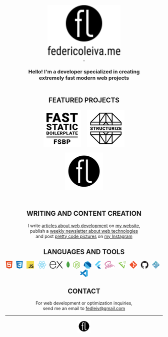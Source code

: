 <p align="center">&nbsp;</p>

<p align="center">
  <a href="https://example.com" title="Personal website of Federico Leiva, Developer">
  <img display="inline-block" height=160 src="https://raw.githubusercontent.com/fedleiv/fedleiv/master/_assets/img/logo-federicoleiva-complete.svg?sanitize=true">
  <br>&nbsp;
  </a>
</p>

<h3 align="center">
    Hello! I'm a developer specialized in creating<br>extremely fast modern web projects
    <br>&nbsp;
</h3>

<h2 align="center">FEATURED PROJECTS</h2>

<p align="center">
  <img height=120 src="https://raw.githubusercontent.com/fedleiv/fedleiv/master/_assets/img/logo-fsbp.svg?sanitize=true">
  &nbsp;&nbsp;&nbsp;
  <img height=120 src="https://raw.githubusercontent.com/fedleiv/fedleiv/master/_assets/img/logo-structurize.svg?sanitize=true">
</p>

<p align="center">
  <img height=120 src="https://raw.githubusercontent.com/fedleiv/fedleiv/master/_assets/img/logo-federicoleiva.svg?sanitize=true">
</p>

<p align="center">&nbsp;</p>

<h2 align="center">WRITING AND CONTENT CREATION</h2>

<p align="center">I write <a href="https://example.com">articles about web development</a> on <a href="https://example.com">my website</a>,<br>publish a <a href="https://example.com">weekly newsletter about web technologies</a><br>and post <a href="https://example.com">pretty code pictures</a> on <a href="https://example.com">my Instagram</a></p>

<h2 align="center">LANGUAGES AND TOOLS</h2>

<p align="center">
  <img height=24 src="https://raw.githubusercontent.com/fedleiv/fedleiv/master/_assets/img/html.svg?sanitize=true">
  &nbsp;
  <img height=24 src="https://raw.githubusercontent.com/fedleiv/fedleiv/master/_assets/img/css.svg?sanitize=true">
  &nbsp;
  <img height=24 src="https://raw.githubusercontent.com/fedleiv/fedleiv/master/_assets/img/js.svg?sanitize=true">
  &nbsp;
  <img height=24 src="https://raw.githubusercontent.com/fedleiv/fedleiv/master/_assets/img/react.svg?sanitize=true">
  &nbsp;
  <img height=24 src="https://raw.githubusercontent.com/fedleiv/fedleiv/master/_assets/img/express.svg?sanitize=true">
  &nbsp;
  <img height=24 src="https://raw.githubusercontent.com/fedleiv/fedleiv/master/_assets/img/mongodb.svg?sanitize=true">
  &nbsp;
  <img height=24 src="https://raw.githubusercontent.com/fedleiv/fedleiv/master/_assets/img/node.svg?sanitize=true">
  &nbsp;
  <img height=24 src="https://raw.githubusercontent.com/fedleiv/fedleiv/master/_assets/img/dart.svg?sanitize=true">
  &nbsp;
  <img height=24 src="https://raw.githubusercontent.com/fedleiv/fedleiv/master/_assets/img/flutter.svg?sanitize=true">
  &nbsp;
  <img height=24 src="https://raw.githubusercontent.com/fedleiv/fedleiv/master/_assets/img/sass.svg?sanitize=true">
  &nbsp;
  <img height=24 src="https://raw.githubusercontent.com/fedleiv/fedleiv/master/_assets/img/emmet.svg?sanitize=true">
  &nbsp;
  <img height=24 src="https://raw.githubusercontent.com/fedleiv/fedleiv/master/_assets/img/git.svg?sanitize=true">
  &nbsp;
  <img height=24 src="https://raw.githubusercontent.com/fedleiv/fedleiv/master/_assets/img/github.svg?sanitize=true">
  &nbsp;
  <img height=24 src="https://raw.githubusercontent.com/fedleiv/fedleiv/master/_assets/img/netlify.svg?sanitize=true">
  &nbsp;
  <img height=24 src="https://raw.githubusercontent.com/fedleiv/fedleiv/master/_assets/img/vscode.svg?sanitize=true">
</p>

<h2 align="center">CONTACT</h2>

<p align="center">For web development or optimization inquiries,<br>send me an email to <a href="mailto:fedleiv@gmail.com?subject=[GitHub Contact]">fedleiv@gmail.com</a>
</p>

<hr>

<p align="center">
  <a href="https://example.com" title="Personal website of Federico Leiva, Developer">
  <img display="inline-block" height=40 src="https://raw.githubusercontent.com/fedleiv/fedleiv/master/_assets/img/logo-federicoleiva.svg?sanitize=true">
  </a>
</p>
